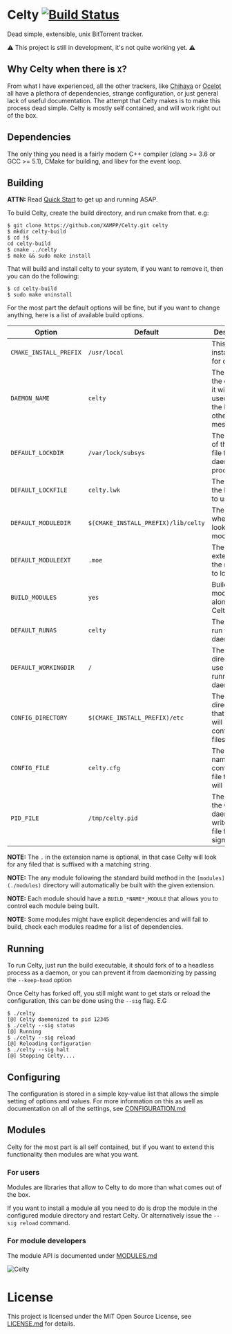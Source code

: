 # Celty [![Build Status](https://travis-ci.org/XAMPP/Celty.svg?branch=master)](https://travis-ci.org/XAMPP/Celty)
Dead simple, extensible, unix BitTorrent tracker.

:warning: This project is still in development, it's not quite working yet. :warning:

## Why Celty when there is `X`?
From what I have experienced, all the other trackers, like [Chihaya](https://github.com/chihaya/chihaya) or [Ocelot](https://github.com/WhatCD/Ocelot) all have a plethora of dependencies, strange configuration, or just general lack of useful documentation. The attempt that Celty makes is to make this process dead simple. Celty is mostly self contained, and will work right out of the box.

## Dependencies
The only thing you need is a fairly modern C++ compiler (clang >= 3.6 or GCC >= 5.1), CMake for building, and libev for the event loop.

## Building
**ATTN:** Read [Quick Start](https://github.com/XAMPP/Celty/blob/master/docs/QUICKSTART.md) to get up and running ASAP.

To build Celty, create the build directory, and run cmake from that. e.g:

```
$ git clone https://github.com/XAMPP/Celty.git celty
$ mkdir celty-build
$ cd !$
cd celty-build
$ cmake ../celty
$ make && sudo make install
```

That will build and install celty to your system, if you want to remove it, then you can do the following:
```
$ cd celty-build
$ sudo make uninstall
```

For the most part the default options will be fine, but if you want to change anything, here is a list of available build options.

|         Option         |   Default    |          Description               |
|------------------------|--------------|------------------------------------|
| `CMAKE_INSTALL_PREFIX` | `/usr/local` | This is the install path for celty |
| `DAEMON_NAME`          | `celty`      | The name of the daemon, it will be used on all the logs and other messages |
| `DEFAULT_LOCKDIR`      | `/var/lock/subsys` | The location of the lock file for the daemonized process |
| `DEFAULT_LOCKFILE`     | `celty.lwk`  | The name of the lock file to use |
| `DEFAULT_MODULEDIR`    | `$(CMAKE_INSTALL_PREFIX)/lib/celty` | The location where celty looks for modules. |
| `DEFAULT_MODULEEXT`    | `.moe`       | The extension of the module to load. 
| `BUILD_MODULES`        | `yes`        | Builds the modules along with Celty.|
| `DEFAULT_RUNAS`        | `celty`     | The user to run the daemon as. |
| `DEFAULT_WORKINGDIR`   | `/`          | The working directory to use when running as a daemon. |
| `CONFIG_DIRECTORY`     | `$(CMAKE_INSTALL_PREFIX)/etc` | The default directory that Celty will look for configuration files in. |
| `CONFIG_FILE`          | `celty.cfg`   | The default name of the configuration file that Celty will look for. |
| `PID_FILE`             | `/tmp/celty.pid` | The location the Celty daemon writes a PID file for signaling. |

**NOTE:** The `.` in the extension name is optional, in that case Celty will look for any filed that is suffixed with a matching string.

**NOTE:** The any module following the standard build method in the `[modules](./modules)` directory will automatically be built with the given extension.

**NOTE:** Each module should have a `BUILD_*NAME*_MODULE` that allows you to control each module being built.

**NOTE:** Some modules might have explicit dependencies and will fail to build, check each modules readme for a list of dependencies.

## Running
To run Celty, just run the build executable, it should fork of to a headless process as a daemon, or you can prevent it from daemonizing by passing the `--keep-head` option

Once Celty has forked off, you still might want to get stats or reload the configuration, this can be done using the `--sig` flag. E.G
```
$ ./celty
[@] Celty daemonized to pid 12345
$ ./celty --sig status
[@] Running
$ ./celty --sig reload
[@] Reloading Configuration
$ ./celty --sig halt
[@] Stopping Celty....
```

## Configuring
The configuration is stored in a simple key-value list that allows the simple setting of options and values. For more information on this as well as documentation on all of the settings, see [CONFIGURATION.md](https://github.com/XAMPP/Celty/blob/master/docs/CONFIGURATION.md)

## Modules
Celty for the most part is all self contained, but if you want to extend this functionality then modules are what you want.

### For users
Modules are libraries that allow to Celty to do more than what comes out of the box.

If you want to install a module all you need to do is drop the module in the configured module directory and restart Celty. Or alternatively issue the `--sig reload` command.

### For module developers
The module API is documented under [MODULES.md](https://github.com/XAMPP/Celty/blob/master/docs/MODULES.md)


![Celty](http://i.imgur.com/oKwH6Ho.gif)

# License
This project is licensed under the MIT Open Source License, see [LICENSE.md](https://github.com/XAMPP/Celty/blob/master/LICENSE.md) for details.

